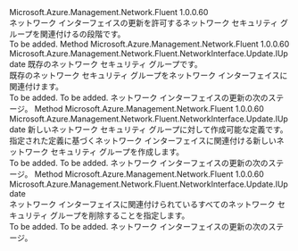 <Type Name="IWithNetworkSecurityGroup" FullName="Microsoft.Azure.Management.Network.Fluent.NetworkInterface.Update.IWithNetworkSecurityGroup">
  <TypeSignature Language="C#" Value="public interface IWithNetworkSecurityGroup" />
  <TypeSignature Language="ILAsm" Value=".class public interface auto ansi abstract IWithNetworkSecurityGroup" />
  <TypeSignature Language="DocId" Value="T:Microsoft.Azure.Management.Network.Fluent.NetworkInterface.Update.IWithNetworkSecurityGroup" />
  <TypeSignature Language="VB.NET" Value="Public Interface IWithNetworkSecurityGroup" />
  <TypeSignature Language="F#" Value="type IWithNetworkSecurityGroup = interface" />
  <AssemblyInfo>
    <AssemblyName>Microsoft.Azure.Management.Network.Fluent</AssemblyName>
    <AssemblyVersion>1.0.0.60</AssemblyVersion>
  </AssemblyInfo>
  <Interfaces />
  <Docs>
    <summary>
            ネットワーク インターフェイスの更新を許可するネットワーク セキュリティ グループを関連付けるの段階です。
            </summary>
    <remarks>To be added.</remarks>
  </Docs>
  <Members>
    <Member MemberName="WithExistingNetworkSecurityGroup">
      <MemberSignature Language="C#" Value="public Microsoft.Azure.Management.Network.Fluent.NetworkInterface.Update.IUpdate WithExistingNetworkSecurityGroup (Microsoft.Azure.Management.Network.Fluent.INetworkSecurityGroup networkSecurityGroup);" />
      <MemberSignature Language="ILAsm" Value=".method public hidebysig newslot virtual instance class Microsoft.Azure.Management.Network.Fluent.NetworkInterface.Update.IUpdate WithExistingNetworkSecurityGroup(class Microsoft.Azure.Management.Network.Fluent.INetworkSecurityGroup networkSecurityGroup) cil managed" />
      <MemberSignature Language="DocId" Value="M:Microsoft.Azure.Management.Network.Fluent.NetworkInterface.Update.IWithNetworkSecurityGroup.WithExistingNetworkSecurityGroup(Microsoft.Azure.Management.Network.Fluent.INetworkSecurityGroup)" />
      <MemberSignature Language="VB.NET" Value="Public Function WithExistingNetworkSecurityGroup (networkSecurityGroup As INetworkSecurityGroup) As IUpdate" />
      <MemberSignature Language="F#" Value="abstract member WithExistingNetworkSecurityGroup : Microsoft.Azure.Management.Network.Fluent.INetworkSecurityGroup -&gt; Microsoft.Azure.Management.Network.Fluent.NetworkInterface.Update.IUpdate" Usage="iWithNetworkSecurityGroup.WithExistingNetworkSecurityGroup networkSecurityGroup" />
      <MemberType>Method</MemberType>
      <AssemblyInfo>
        <AssemblyName>Microsoft.Azure.Management.Network.Fluent</AssemblyName>
        <AssemblyVersion>1.0.0.60</AssemblyVersion>
      </AssemblyInfo>
      <ReturnValue>
        <ReturnType>Microsoft.Azure.Management.Network.Fluent.NetworkInterface.Update.IUpdate</ReturnType>
      </ReturnValue>
      <Parameters>
        <Parameter Name="networkSecurityGroup" Type="Microsoft.Azure.Management.Network.Fluent.INetworkSecurityGroup" />
      </Parameters>
      <Docs>
        <param name="networkSecurityGroup">既存のネットワーク セキュリティ グループです。</param>
        <summary>
            既存のネットワーク セキュリティ グループをネットワーク インターフェイスに関連付けます。
            </summary>
        <returns>To be added.</returns>
        <remarks>To be added.</remarks>
        <return>ネットワーク インターフェイスの更新の次のステージ。</return>
      </Docs>
    </Member>
    <Member MemberName="WithNewNetworkSecurityGroup">
      <MemberSignature Language="C#" Value="public Microsoft.Azure.Management.Network.Fluent.NetworkInterface.Update.IUpdate WithNewNetworkSecurityGroup (Microsoft.Azure.Management.ResourceManager.Fluent.Core.ResourceActions.ICreatable&lt;Microsoft.Azure.Management.Network.Fluent.INetworkSecurityGroup&gt; creatable);" />
      <MemberSignature Language="ILAsm" Value=".method public hidebysig newslot virtual instance class Microsoft.Azure.Management.Network.Fluent.NetworkInterface.Update.IUpdate WithNewNetworkSecurityGroup(class Microsoft.Azure.Management.ResourceManager.Fluent.Core.ResourceActions.ICreatable`1&lt;class Microsoft.Azure.Management.Network.Fluent.INetworkSecurityGroup&gt; creatable) cil managed" />
      <MemberSignature Language="DocId" Value="M:Microsoft.Azure.Management.Network.Fluent.NetworkInterface.Update.IWithNetworkSecurityGroup.WithNewNetworkSecurityGroup(Microsoft.Azure.Management.ResourceManager.Fluent.Core.ResourceActions.ICreatable{Microsoft.Azure.Management.Network.Fluent.INetworkSecurityGroup})" />
      <MemberSignature Language="VB.NET" Value="Public Function WithNewNetworkSecurityGroup (creatable As ICreatable(Of INetworkSecurityGroup)) As IUpdate" />
      <MemberSignature Language="F#" Value="abstract member WithNewNetworkSecurityGroup : Microsoft.Azure.Management.ResourceManager.Fluent.Core.ResourceActions.ICreatable&lt;Microsoft.Azure.Management.Network.Fluent.INetworkSecurityGroup&gt; -&gt; Microsoft.Azure.Management.Network.Fluent.NetworkInterface.Update.IUpdate" Usage="iWithNetworkSecurityGroup.WithNewNetworkSecurityGroup creatable" />
      <MemberType>Method</MemberType>
      <AssemblyInfo>
        <AssemblyName>Microsoft.Azure.Management.Network.Fluent</AssemblyName>
        <AssemblyVersion>1.0.0.60</AssemblyVersion>
      </AssemblyInfo>
      <ReturnValue>
        <ReturnType>Microsoft.Azure.Management.Network.Fluent.NetworkInterface.Update.IUpdate</ReturnType>
      </ReturnValue>
      <Parameters>
        <Parameter Name="creatable" Type="Microsoft.Azure.Management.ResourceManager.Fluent.Core.ResourceActions.ICreatable&lt;Microsoft.Azure.Management.Network.Fluent.INetworkSecurityGroup&gt;" />
      </Parameters>
      <Docs>
        <param name="creatable">新しいネットワーク セキュリティ グループに対して作成可能な定義です。</param>
        <summary>
            指定された定義に基づくネットワーク インターフェイスに関連付ける新しいネットワーク セキュリティ グループを作成します。
            </summary>
        <returns>To be added.</returns>
        <remarks>To be added.</remarks>
        <return>ネットワーク インターフェイスの更新の次のステージ。</return>
      </Docs>
    </Member>
    <Member MemberName="WithoutNetworkSecurityGroup">
      <MemberSignature Language="C#" Value="public Microsoft.Azure.Management.Network.Fluent.NetworkInterface.Update.IUpdate WithoutNetworkSecurityGroup ();" />
      <MemberSignature Language="ILAsm" Value=".method public hidebysig newslot virtual instance class Microsoft.Azure.Management.Network.Fluent.NetworkInterface.Update.IUpdate WithoutNetworkSecurityGroup() cil managed" />
      <MemberSignature Language="DocId" Value="M:Microsoft.Azure.Management.Network.Fluent.NetworkInterface.Update.IWithNetworkSecurityGroup.WithoutNetworkSecurityGroup" />
      <MemberSignature Language="VB.NET" Value="Public Function WithoutNetworkSecurityGroup () As IUpdate" />
      <MemberSignature Language="F#" Value="abstract member WithoutNetworkSecurityGroup : unit -&gt; Microsoft.Azure.Management.Network.Fluent.NetworkInterface.Update.IUpdate" Usage="iWithNetworkSecurityGroup.WithoutNetworkSecurityGroup " />
      <MemberType>Method</MemberType>
      <AssemblyInfo>
        <AssemblyName>Microsoft.Azure.Management.Network.Fluent</AssemblyName>
        <AssemblyVersion>1.0.0.60</AssemblyVersion>
      </AssemblyInfo>
      <ReturnValue>
        <ReturnType>Microsoft.Azure.Management.Network.Fluent.NetworkInterface.Update.IUpdate</ReturnType>
      </ReturnValue>
      <Parameters />
      <Docs>
        <summary>
            ネットワーク インターフェイスに関連付けられているすべてのネットワーク セキュリティ グループを削除することを指定します。
            </summary>
        <returns>To be added.</returns>
        <remarks>To be added.</remarks>
        <return>ネットワーク インターフェイスの更新の次のステージ。</return>
      </Docs>
    </Member>
  </Members>
</Type>